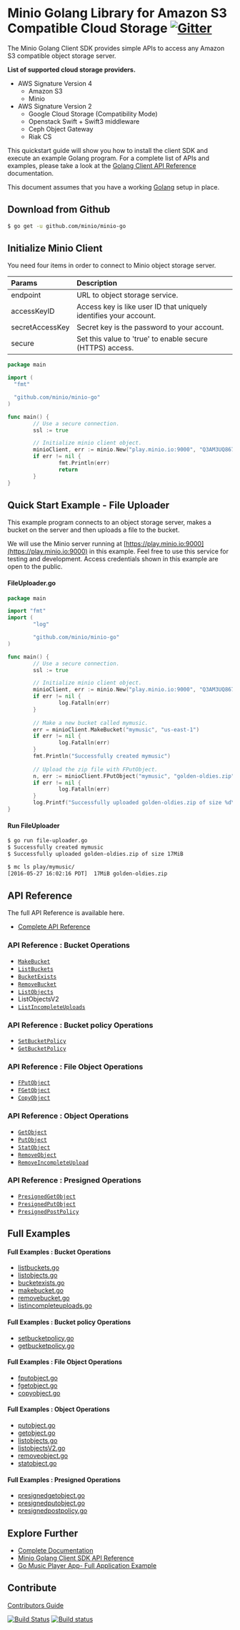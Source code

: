 # Minio Golang Library for Amazon S3 Compatible Cloud Storage [![Gitter](https://badges.gitter.im/Join%20Chat.svg)](https://gitter.im/Minio/minio?utm_source=badge&utm_medium=badge&utm_campaign=pr-badge&utm_content=badge)
The Minio Golang Client SDK provides simple APIs to access any Amazon S3 compatible object storage server. 

**List of supported cloud storage providers.** 
- AWS Signature Version 4
   - Amazon S3
   - Minio
- AWS Signature Version 2
   - Google Cloud Storage (Compatibility Mode)
   - Openstack Swift + Swift3 middleware
   - Ceph Object Gateway
   - Riak CS

This quickstart guide will show you how to install the client SDK and execute an example Golang program. For a complete list of APIs and examples, please take a look at the [Golang Client API Reference](https://docs.minio.io/docs/golang-client-api-reference) documentation.

This document assumes that you have a working [Golang](https://docs.minio.io/docs/how-to-install-golang) setup in place.


## Download from Github

```sh
$ go get -u github.com/minio/minio-go
```
## Initialize Minio Client
You need four items in order to connect to Minio object storage server.



| Params  | Description| 
| :---         |     :---     |
| endpoint   | URL to object storage service.   | 
| accessKeyID | Access key is like user ID that uniquely identifies your account. |   
| secretAccessKey | Secret key is the password to your account. |
|secure | Set this value to 'true' to enable secure (HTTPS) access. |


```go
package main

import (
  "fmt"

  "github.com/minio/minio-go"
)

func main() {
        // Use a secure connection.
        ssl := true

        // Initialize minio client object.
        minioClient, err := minio.New("play.minio.io:9000", "Q3AM3UQ867SPQQA43P2F", "zuf+tfteSlswRu7BJ86wekitnifILbZam1KYY3TG", ssl)
        if err != nil {
                fmt.Println(err)
                return
        }
}
```

## Quick Start Example - File Uploader
This example program connects to an object storage server, makes a bucket on the server and then uploads a file to the bucket.




We will use the Minio server running at [https://play.minio.io:9000](https://play.minio.io:9000) in this example. Feel free to use this service for testing and development. Access credentials shown in this example are open to the public.

#### FileUploader.go
```go
package main

import "fmt"
import (
        "log"

        "github.com/minio/minio-go"
)

func main() {
        // Use a secure connection.
        ssl := true

        // Initialize minio client object.
        minioClient, err := minio.New("play.minio.io:9000", "Q3AM3UQ867SPQQA43P2F", "zuf+tfteSlswRu7BJ86wekitnifILbZam1KYY3TG", ssl)
        if err != nil {
                log.Fatalln(err)
        }
  
        // Make a new bucket called mymusic.
        err = minioClient.MakeBucket("mymusic", "us-east-1")
        if err != nil {
                log.Fatalln(err)
        }
        fmt.Println("Successfully created mymusic")
  
        // Upload the zip file with FPutObject.
        n, err := minioClient.FPutObject("mymusic", "golden-oldies.zip", "/tmp/golden-oldies.zip", "application/zip")
        if err != nil {
                log.Fatalln(err)
        }
        log.Printf("Successfully uploaded golden-oldies.zip of size %d\n", n)
}
```
#### Run FileUploader
```bash
$ go run file-uploader.go
$ Successfully created mymusic 
$ Successfully uploaded golden-oldies.zip of size 17MiB

$ mc ls play/mymusic/
[2016-05-27 16:02:16 PDT]  17MiB golden-oldies.zip
```

## API Reference
The full API Reference is available here. 
* [Complete API Reference](https://docs.minio.io/docs/golang-client-api-reference)

### API Reference : Bucket Operations
* [`MakeBucket`](https://docs.minio.io/docs/golang-client-api-reference#MakeBucket)
* [`ListBuckets`](https://docs.minio.io/docs/golang-client-api-reference#ListBuckets)
* [`BucketExists`](https://docs.minio.io/docs/golang-client-api-reference#BucketExists)
* [`RemoveBucket`](https://docs.minio.io/docs/golang-client-api-reference#RemoveBucket)
* [`ListObjects`](https://docs.minio.io/docs/golang-client-api-reference#ListObjects)
* ListObjectsV2
* [`ListIncompleteUploads`](https://docs.minio.io/docs/golang-client-api-reference#ListIncompleteUploads)

### API Reference : Bucket policy Operations
* [`SetBucketPolicy`](https://docs.minio.io/docs/golang-client-api-reference#SetBucketPolicy)
* [`GetBucketPolicy`](https://docs.minio.io/docs/golang-client-api-reference#GetBucketPolicy)

### API Reference : File Object Operations
* [`FPutObject`](https://docs.minio.io/docs/golang-client-api-reference#FPutObject)
* [`FGetObject`](https://docs.minio.io/docs/golang-client-api-reference#FPutObject)
* [`CopyObject`](https://docs.minio.io/docs/golang-client-api-reference#CopyObject)

### API Reference : Object Operations
* [`GetObject`](https://docs.minio.io/docs/golang-client-api-reference#GetObject)
* [`PutObject`](https://docs.minio.io/docs/golang-client-api-reference#PutObject)
* [`StatObject`](https://docs.minio.io/docs/golang-client-api-reference#StatObject)
* [`RemoveObject`](https://docs.minio.io/docs/golang-client-api-reference#RemoveObject)
* [`RemoveIncompleteUpload`](https://docs.minio.io/docs/golang-client-api-reference#RemoveIncompleteUpload)

### API Reference : Presigned Operations
* [`PresignedGetObject`](https://docs.minio.io/docs/golang-client-api-reference#PresignedGetObject)
* [`PresignedPutObject`](https://docs.minio.io/docs/golang-client-api-reference#PresignedPutObject)
* [`PresignedPostPolicy`](https://docs.minio.io/docs/golang-client-api-reference#PresignedPostPolicy)


## Full Examples

#### Full Examples : Bucket Operations
* [listbuckets.go](./examples/s3/listbuckets.go)
* [listobjects.go](./examples/s3/listobjects.go)
* [bucketexists.go](./examples/s3/bucketexists.go)
* [makebucket.go](./examples/s3/makebucket.go)
* [removebucket.go](./examples/s3/removebucket.go)
* [listincompleteuploads.go](./examples/s3/listincompleteuploads.go)

#### Full Examples : Bucket policy Operations
* [setbucketpolicy.go](./examples/s3/setbucketpolicy.go)
* [getbucketpolicy.go](./examples/s3/getbucketpolicy.go)
 
#### Full Examples : File Object Operations
* [fputobject.go](./examples/s3/fputobject.go)
* [fgetobject.go](./examples/s3/fgetobject.go)
* [copyobject.go](./examples/s3/copyobject.go)

#### Full Examples : Object Operations
* [putobject.go](./examples/s3/putobject.go)
* [getobject.go](./examples/s3/getobject.go)
* [listobjects.go](./examples/s3/listobjects.go)
* [listobjectsV2.go](./examples/s3/listobjectsV2.go)
* [removeobject.go](./examples/s3/removeobject.go)
* [statobject.go](./examples/s3/statobject.go)

#### Full Examples : Presigned Operations
* [presignedgetobject.go](./examples/s3/presignedgetobject.go)
* [presignedputobject.go](./examples/s3/presignedputobject.go)
* [presignedpostpolicy.go](./examples/s3/presignedpostpolicy.go)

## Explore Further
* [Complete Documentation](https://docs.minio.io)
* [Minio Golang Client SDK API Reference](https://docs.minio.io/docs/golang-client-api-reference) 
* [Go Music Player App- Full Application Example ](https://docs.minio.io/docs/go-music-player-app)

## Contribute

[Contributors Guide](./CONTRIBUTING.md)

[![Build Status](https://travis-ci.org/minio/minio-go.svg)](https://travis-ci.org/minio/minio-go)
[![Build status](https://ci.appveyor.com/api/projects/status/1d05e6nvxcelmrak?svg=true)](https://ci.appveyor.com/project/harshavardhana/minio-go)

